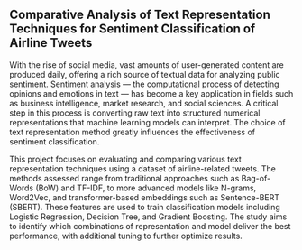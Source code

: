 ## Comparative Analysis of Text Representation Techniques for Sentiment Classification of Airline Tweets

With the rise of social media, vast amounts of user-generated content are produced daily, offering a rich source of textual data for analyzing public sentiment. Sentiment analysis — the computational process of detecting opinions and emotions in text — has become a key application in fields such as business intelligence, market research, and social sciences. A critical step in this process is converting raw text into structured numerical representations that machine learning models can interpret. The choice of text representation method greatly influences the effectiveness of sentiment classification.

This project focuses on evaluating and comparing various text representation techniques using a dataset of airline-related tweets. The methods assessed range from traditional approaches such as Bag-of-Words (BoW) and TF-IDF, to more advanced models like N-grams, Word2Vec, and transformer-based embeddings such as Sentence-BERT (SBERT). These features are used to train classification models including Logistic Regression, Decision Tree, and Gradient Boosting. The study aims to identify which combinations of representation and model deliver the best performance, with additional tuning to further optimize results.
